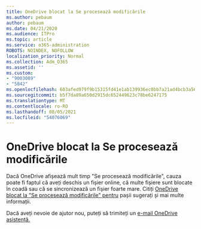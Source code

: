 ```yaml
---
title: OneDrive blocat la Se procesează modificările
ms.author: pebaum
author: pebaum
ms.date: 04/21/2020
ms.audience: ITPro
ms.topic: article
ms.service: o365-administration
ROBOTS: NOINDEX, NOFOLLOW
localization_priority: Normal
ms.collection: Adm_O365
ms.assetid: ''
ms.custom:
- "9003089"
- "5842"
ms.openlocfilehash: 603afed979f9b15315fd41e1ab139936ec0bb7a21ad4bcb3a56279a104bc0267
ms.sourcegitcommit: b5f7da89a650d2915dc652449623c78be6247175
ms.translationtype: MT
ms.contentlocale: ro-RO
ms.lasthandoff: 08/05/2021
ms.locfileid: "54076069"
---
```

# <a name="onedrive-is-stuck-on-processing-changes"></a>OneDrive blocat la Se procesează modificările

Dacă OneDrive afișează mult timp "Se procesează modificările", cauza poate fi faptul că aveți deschis un fișier online, că multe fișiere sunt blocate în coadă sau că se sincronizează un fișier foarte mare. Citiți [OneDrive blocat la "Se procesează modificările" pentru](https://support.office.com/article/onedrive-is-stuck-on-processing-changes-b386b813-9b66-4e47-8c4c-2b45533edccd) pașii sugerați și mai multe informații.

Dacă aveți nevoie de ajutor nou, puteți să trimiteți un [e-mail OneDrive asistență.](https://go.microsoft.com/fwlink/p/?LinkId=528676)